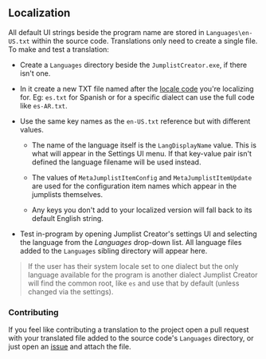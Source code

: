 ## Localization

All default UI strings beside the program name are stored in `Languages\en-US.txt` within the source code. Translations only need to create a single file. To make and test a translation:

- Create a `Languages` directory beside the `JumplistCreator.exe`, if there isn't one.

- In it create a new TXT file named after the [locale code](https://simplelocalize.io/data/locales/) you're localizing for. Eg: `es.txt` for Spanish or for a specific dialect can use the full code like `es-AR.txt`.

- Use the same key names as the `en-US.txt` reference but with different values.

	- The name of the language itself is the `LangDisplayName` value. This is what will appear in the Settings UI menu. If that key-value pair isn't defined the language filename will be used instead.
	
	- The values of `MetaJumplistItemConfig` and `MetaJumplistItemUpdate` are used for the configuration item names which appear in the jumplists themselves.

	- Any keys you don't add to your localized version will fall back to its default English string.

- Test in-program by opening Jumplist Creator's settings UI and selecting the language from the *Languages* drop-down list. All language files added to the `Languages` sibling directory will appear here.

> If the user has their system locale set to one dialect but the only language available for the program is another dialect Jumplist Creator will find the common root, like `es` and use that by default (unless changed via the settings).

### Contributing

If you feel like contributing a translation to the project open a pull request with your translated file added to the source code's `Languages` directory, or just open an [issue](https://github.com/chocmake/JumplistCreator/issues) and attach the file.